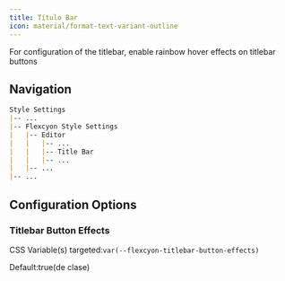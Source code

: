 ```yaml
---
title: Título Bar
icon: material/format-text-variant-outline
---
```


For configuration of the titlebar, enable rainbow hover effects on titlebar buttons

## Navigation

```md
Style Settings
|-- ...
|-- Flexcyon Style Settings
|   |-- Editor
|   |   |-- ...
|   |   |-- Title Bar
|   |   |-- ...
|   |-- ...
|-- ...
```

## Configuration Options

### Titlebar Button Effects

CSS Variable(s) targeted:`var(--flexcyon-titlebar-button-effects)`

Default:true(de clase)
